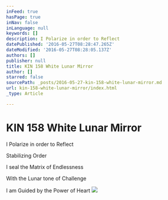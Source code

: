 ```yaml
---
inFeed: true
hasPage: true
inNav: false
inLanguage: null
keywords: []
description: I Polarize in order to Reflect
datePublished: '2016-05-27T08:28:47.265Z'
dateModified: '2016-05-27T08:28:05.137Z'
authors: []
publisher: null
title: KIN 158 White Lunar Mirror
author: []
starred: false
sourcePath: _posts/2016-05-27-kin-158-white-lunar-mirror.md
url: kin-158-white-lunar-mirror/index.html
_type: Article

---
```

# KIN 158 White Lunar Mirror

I Polarize in order to Reflect

Stabilizing Order

I seal the Matrix of Endlessness

With the Lunar tone of Challenge

I am Guided by the Power of Heart
![](https://the-grid-user-content.s3-us-west-2.amazonaws.com/e5523ecb-71ca-4823-90e4-f680dce2fdfa.png)